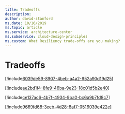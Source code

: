 ```yaml
---
title: Tradeoffs
description: 
author: david-stanford
ms.date: 10/16/2019
ms.topic: article
ms.service: architecture-center
ms.subservice: cloud-design-principles
ms.custom: What Resiliency trade-offs are you making? 
---
```


# Tradeoffs

<!-- Balanced alterting frequency with operations fatigue -->
[!include[6039de59-8907-4beb-a4a2-652a90d19d25](../../../includes/aar_guidance/6039de59-8907-4beb-a4a2-652a90d19d25.md)]

<!-- Balanced automation of failure handling with the ability to respond to transient failures -->
[!include[ae2bd1f4-8fe9-46ba-9e23-18c01d5b2e40](../../../includes/aar_guidance/ae2bd1f4-8fe9-46ba-9e23-18c01d5b2e40.md)]

<!-- Chosen a recovery point that aligns with our cost requirements -->
[!include[ce137ac6-4b7f-4934-9ba0-bc6a9b7fd8c7](../../../includes/aar_guidance/ce137ac6-4b7f-4934-9ba0-bc6a9b7fd8c7.md)]

<!-- Chosen a recovery time that aligns with our cost goals -->
[!include[9669fd68-3eeb-4d28-8af7-0516039e422e](../../../includes/aar_guidance/9669fd68-3eeb-4d28-8af7-0516039e422e.md)]


